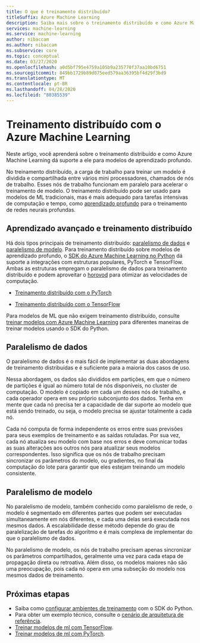 ```yaml
---
title: O que é treinamento distribuído?
titleSuffix: Azure Machine Learning
description: Saiba mais sobre o treinamento distribuído e como Azure Machine Learning dá suporte a ele.
services: machine-learning
ms.service: machine-learning
author: nibaccam
ms.author: nibaccam
ms.subservice: core
ms.topic: conceptual
ms.date: 03/27/2020
ms.openlocfilehash: a0d5bf795e4759a105b9a235770f37aa10bd6751
ms.sourcegitcommit: 849bb1729b89d075eed579aa36395bf4d29f3bd9
ms.translationtype: MT
ms.contentlocale: pt-BR
ms.lasthandoff: 04/28/2020
ms.locfileid: "80385539"
---
```

# <a name="distributed-training-with-azure-machine-learning"></a>Treinamento distribuído com o Azure Machine Learning

Neste artigo, você aprenderá sobre o treinamento distribuído e como Azure Machine Learning dá suporte a ele para modelos de aprendizado profundo. 

No treinamento distribuído, a carga de trabalho para treinar um modelo é dividida e compartilhada entre vários mini processadores, chamados de nós de trabalho. Esses nós de trabalho funcionam em paralelo para acelerar o treinamento de modelo. O treinamento distribuído pode ser usado para modelos de ML tradicionais, mas é mais adequado para tarefas intensivas de computação e tempo, como [aprendizado profundo](concept-deep-learning-vs-machine-learning.md) para o treinamento de redes neurais profundas.

## <a name="deep-learning-and-distributed-training"></a>Aprendizado avançado e treinamento distribuído 

Há dois tipos principais de treinamento distribuído: [paralelismo de dados](#data-parallelism) e [paralelismo de modelo](#model-parallelism). Para treinamento distribuído sobre modelos de aprendizado profundo, o [SDK do Azure Machine Learning no Python](https://docs.microsoft.com/python/api/overview/azure/ml/intro?view=azure-ml-py) dá suporte a integrações com estruturas populares, PyTorch e TensorFlow. Ambas as estruturas empregam o paralelismo de dados para treinamento distribuído e podem aproveitar o [horovod](https://horovod.readthedocs.io/en/latest/summary_include.html) para otimizar as velocidades de computação. 

* [Treinamento distribuído com o PyTorch](how-to-train-pytorch.md#distributed-training)

* [Treinamento distribuído com o TensorFlow](how-to-train-tensorflow.md#distributed-training)

Para modelos de ML que não exigem treinamento distribuído, consulte [treinar modelos com Azure Machine Learning](concept-train-machine-learning-model.md#python-sdk) para diferentes maneiras de treinar modelos usando o SDK do Python.

## <a name="data-parallelism"></a>Paralelismo de dados

O paralelismo de dados é o mais fácil de implementar as duas abordagens de treinamento distribuídas e é suficiente para a maioria dos casos de uso.

Nessa abordagem, os dados são divididos em partições, em que o número de partições é igual ao número total de nós disponíveis, no cluster de computação. O modelo é copiado em cada um desses nós de trabalho, e cada operador opera em seu próprio subconjunto dos dados. Tenha em mente que cada nó precisa ter a capacidade de dar suporte ao modelo que está sendo treinado, ou seja, o modelo precisa se ajustar totalmente a cada nó.

Cada nó computa de forma independente os erros entre suas previsões para seus exemplos de treinamento e as saídas rotuladas. Por sua vez, cada nó atualiza seu modelo com base nos erros e deve comunicar todas as suas alterações aos outros nós para atualizar seus modelos correspondentes. Isso significa que os nós de trabalho precisam sincronizar os parâmetros do modelo, ou gradientes, no final da computação do lote para garantir que eles estejam treinando um modelo consistente. 

## <a name="model-parallelism"></a>Paralelismo de modelo

No paralelismo de modelo, também conhecido como paralelismo de rede, o modelo é segmentado em diferentes partes que podem ser executadas simultaneamente em nós diferentes, e cada uma delas será executada nos mesmos dados. A escalabilidade desse método depende do grau de paralelização de tarefas do algoritmo e é mais complexa de implementar do que o paralelismo de dados. 

No paralelismo de modelo, os nós de trabalho precisam apenas sincronizar os parâmetros compartilhados, geralmente uma vez para cada etapa de propagação direta ou retroativa. Além disso, os modelos maiores não são uma preocupação, pois cada nó opera em uma subseção do modelo nos mesmos dados de treinamento.

## <a name="next-steps"></a>Próximas etapas

* Saiba como [configurar ambientes de treinamento](how-to-set-up-training-targets.md) com o SDK do Python.
* Para obter um exemplo técnico, consulte o [cenário de arquitetura de referência](https://docs.microsoft.com/azure/architecture/reference-architectures/ai/training-deep-learning).
* [Treinar modelos de ml com TensorFlow](how-to-train-tensorflow.md).
* [Treinar modelos de ml com PyTorch](how-to-train-pytorch.md). 